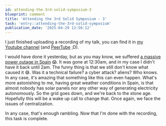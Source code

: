 ```yaml
---
id: attending-the-3rd-solid-symposium-3
blueprint: comment
title: 'Attending the 3rd Solid Symposium - 3'
task: 'entry::attending-the-3rd-solid-symposium'
publication_date: '2025-04-29 12:56:12'
---
```


I just finished uploading a recording of my talk, you can find it in [my Youtube channel](https://www.youtube.com/@noeldemartin) (and [PeerTube](https://spectra.video/c/noeldemartin/) ;D).

I would have done it yesterday, but as you may know, we suffered [a massive power outage in Spain](https://en.wikipedia.org/wiki/2025_European_power_outage) 😱. It was gone at 12:30am, and in my case I didn't have it back until 2am. The funny thing is that we still don't know what caused it 😅. Was it a technical failure? a cyber attack? aliens? Who knows. In any case, it's amazing that something like this can even happen. What's more astonishing to me, having great weather conditions in Spain, is that almost nobody has solar panels nor any other way of generating electricity autonomously. So the grid goes down, and we're back to the stone age. Hopefully this will be a wake up call to change that. Once again, we face the issues of centralization.

In any case, that's enough rambling. Now that I'm done with the recording, this task is complete.

